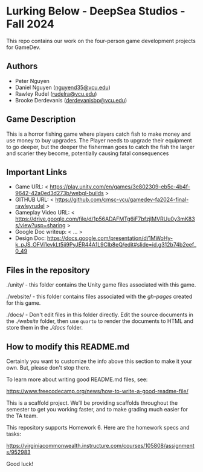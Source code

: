 # Lurking Below - DeepSea Studios - Fall 2024

This repo contains our work on the four-person game development projects for GameDev.

## Authors

- Peter Nguyen
- Daniel Nguyen (nguyend35@vcu.edu)
- Rawley Rudel (rudelra@vcu.edu)
- Brooke Derdevanis (derdevanisbp@vcu.edu)

## Game Description

This is a horror fishing game where players catch fish to make money and use money to buy upgrades. The Player needs to upgrade their equipment to go deeper, but the deeper the fisherman goes to catch the fish the larger and scarier they become, potentially causing fatal consequences


## Important Links

- Game URL: < https://play.unity.com/en/games/3e802309-eb5c-4b4f-9642-42a0ed3d273b/webgl-builds >
- GITHUB URL: < https://github.com/cmsc-vcu/gamedev-fa2024-final-rawleyrudel >
- Gameplay Video URL: < https://drive.google.com/file/d/1p56ADAFMTg6iF7bfzjIMVRUu0y3mK83s/view?usp=sharing >
- Google Doc writeup: < ... >
- Design Doc: https://docs.google.com/presentation/d/1MWoHy-k_pJS_OFVi1evkLt5ji9PyJER44A1L9CIb8eQ/edit#slide=id.g312b74b2eef_0_49
## Files in the repository

./unity/ - this folder contains the Unity game files associated with this game.

./website/ - this folder contains files associated with the *gh-pages* created for this game.

./docs/ - Don't edit files in this folder directly.  Edit the source documents in the *./website* folder, then use `quarto` to render the documents to HTML and store them in the *./docs* folder.


## How to modify this README.md

Certainly you want to customize the info above this section to make it your own. But, please don't stop there.

To learn more about writing good README.md files, see:

<https://www.freecodecamp.org/news/how-to-write-a-good-readme-file/>

This is a scaffold project. We’ll be providing scaffolds throughout the
semester to get you working faster, and to make grading much easier for
the TA team.

This repository supports Homework 6. Here are the homework specs and
tasks:

<https://virginiacommonwealth.instructure.com/courses/105808/assignments/952983>

Good luck!

